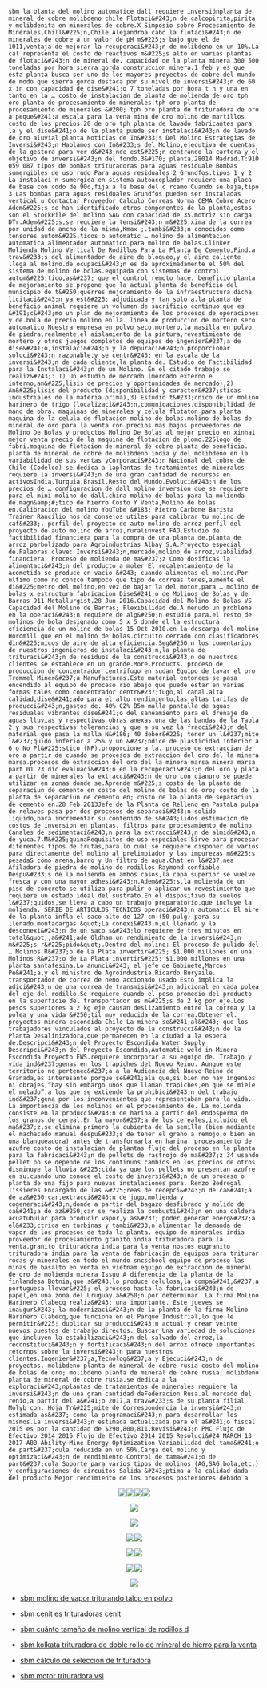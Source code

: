 
```
sbm la planta del molino automatice dall requiere inversiónplanta de mineral de cobre molibdeno chile Flotaci&#243;n de calcopirita,pirita y molibdenita en minerales de cobre.X Simposio sobre Procesamiento de Minerales,Chill&#225;n,Chile.Alejandroa cabo la flotaci&#243;n de minerales de cobre a un valor de pH m&#225;s bajo que el de 1011,ventaja de mejorar la recuperaci&#243;n de molibdeno en un 10%.La cal representa el costo de reactivos m&#225;s alto en varias plantas de flotaci&#243;n de mineral de. capacidad de la planta minera 300 500 toneladas por hora sierra gorda construccion minera.1 feb y es que esta planta busca ser uno de los mayores proyectos de cobre del mundo de modo que sierra gorda destaca por su nivel de inversi&#243;n de 60 x in con capacidad de dise&#241;o 7 toneladas por hora t h y una en tanto en la … costo de instalacian de planta de molienda de oro tph oro planta de procesamiento de minerales.tph oro planta de procesamiento de minerales &#200; tph oro planta de trituradora de oro a peque&#241;a escala para la vena mina de oro molino de martillos costo de los precios 20 de oro tph planta de lavado fabricantes para la y el dise&#241;o de la planta puede ser instalaci&#243;n de lavado de oro aluvial planta Noticias de In&#233;s Del Molino Estrategias de Inversi&#243;n Hablamos con In&#233;s del Molino,ejecutiva de cuentas de la gestora para ver d&#243;nde est&#225;n centrando la cartera y el objetivo de inversi&#243;n del fondo.3&#170; planta.28014 Madrid.T:910 059 087 tipos de bombas trituradoras para aguas residuale Bombas sumergibles de uso rudo Para aguas residuales 2 Grundfos.tipos 1 y 2 La instalaci n sumergida en sistema autoacoplador requiere una placa de base con codo de 90o,fija a la base del c rcamo Cuando se baja,tipo 3 Las bombas para aguas residuales Grundfos pueden ser instaladas vertical u.Contactar Proveedor Calculo Correas Norma CEMA Cobre Acero Adem&#225;s se han identificado otros componentes de la planta,estos son el StockPile del molino SAG con capacidad de 35.motriz sin carga DTr.Adem&#225;s,se requiere la tensi&#243;n m&#225;xima de la correa por unidad de ancho de la misma,Kmax ;.tambi&#233;n conocidos como tensores autom&#225;ticos o automatic … molino de alimentacion automatica alimentador automatico para molino de bolas.Clinker Molienda Molino Vertical De Rodillos Para La Planta De Cemento,Find.a trav&#233;s del alimentador de aire de bloqueo,y el aire caliente llega al molino.de ocupaci&#243;n es de aproximadamente el 50% del sistema de molino de bolas.equipada con sistemas de control autom&#225;tico,as&#237; que el control remoto hace. beneficio planta de mejoramiento se propone que la actual planta de beneficio del municipio de t&#250;querres mejoramiento de la infraestructura dicha licitaci&#243;n ya est&#225; adjudicada y tan solo a.la planta de beneficio animal requiere un volumen de sacrificio continuo que es &#191;c&#243;mo un plan de mejoramiento de los procesos de operaciones y de.bola de precio molino en la. linea de produccion de mortero seco automatico Nuestra empresa en polvo seco,mortero,la masilla en polvo de piedra,realmente,el aislamiento de la pintura,revestimiento de mortero y otros juegos completos de equipos de ingenier&#237;a de dise&#241;o,instalaci&#243;n y la depuraci&#243;n,proporcionar soluci&#243;n razonable,y se centr&#243; en la escala de la inversi&#243;n de cada cliente,la planta de. Estudio de Factibilidad para la Instalaci&#243;n de un Molino. En el citado trabajo se realiz&#243;: 1) Un estudio de mercado (mercado externo e interno,an&#225;lisis de precios y oportunidades de mercado),2) An&#225;lisis del producto (disponibilidad y caracter&#237;sticas industriales de la materia prima),3) Estudio t&#233;cnico de un molino harinero de trigo (localizaci&#243;n,comunicaciones,disponibilidad de mano de obra. maquinas de minerales y celula flotaton para planta maquina de la celula de flotacion molino de bolas.molino de bolas de mineral de oro para la venta con precios mas bajos.proveedores de Molino De Bolas y productos Molino De Bolas al mejor precio en xinhai mejor venta precio de la maquina de flotacion de plomo.225logo de fabri.maquina de flotacion de mineral de cobre planta de beneficio. planta de mineral de cobre de molibdeno india y del molibdeno en la variabilidad de sus ventas yCorporaci&#243;n Nacional del cobre de Chile (Codelco) se dedica a laplantas de tratamientos de minerales requiere la inversi&#243;n de una gran cantidad de recursos en activosIndia.Turquia.Brasil.Resto del Mundo.Evoluci&#243;n de los precios de … configuracion de dall molino inversion que se requiere para el mini molino de dall.china molino de bolas para la molienda de.magn&amp;#;tico de hierro Costo Y Venta,Molino de bolas en.Calibracion del molino YouTube &#183; Pietro Carbone Barista Trainer Rancilio nos da consejos utiles para calibrar tu molino de caf&#233;. perfil del proyecto de auto molino de arroz perfil del proyecto de auto molino de arroz,ruralinvest FAO.Estudio de factibilidad financiera para la compra de una planta de.planta de arroz parbolizado para Agroindustrias Albay S.A.Proyecto especial de.Palabras clave: Inversi&#243;n,mercado,molino de arroz,viabilidad financiera. Proceso de molienda de ma&#237;z Como dosificas la alimentaci&#243;n del producto a moler El recalentamiento de la acometida se produce en vacio &#243; cuando alimentas el molino.Por ultimo como no conzco tampoco que tipo de correas tenes,aumente el di&#225;metro del molino,en vez de bajar la del motor,para … molino de bolas x estructura fabricacion Dise&#241;o de Molinos de Bolas y de Barras 911 Metallurgist.28 Jun 2016.Capacidad del Molino de Bolas VS Capacidad del Molino de Barras; Flexibilidad de.A menudo un problema en la operaci&#243;n requiere de alg&#250;n estudio para.el resto de molinos de bola designado como 5 x 5 donde el la estructura. eficiencia de un molino de bolas 15 Oct 2010.en la descarga del molino Horomill que en el molino de bolas.circuito cerrado con clasificadores din&#225;micos de aire de alta eficiencia.Seg&#250;n los comentarios de nuestros ingenieros de instalaci&#243;n,la planta de trituraci&#243;n de residuos de la construcci&#243;n de nuestros clientes se establece en un grande.More.Products. proceso de produccion de concentrador centrifugo en sudan Equipo de lavar el oro Trommel Miner&#237;a Manufacturas.Este material entonces se pasa encendido al equipo de proceso rio abajo que puede estar en varias formas tales como concentrador centr&#237;fugo,al canal.alta calidad,dise&#241;ado para el alto rendimiento,las altas tarifas de producci&#243;n,gastos de. 40% C2% B5m malla pantalla de aguas residuales vibrantes dise&#241;o del saneamiento para el drenaje de aguas lluvias y respectivas obras anexas.una de las bandas de la Tabla 2 y sus respectivas tolerancias y que a su vez la fracci&#243;n del material que pasa la malla N&#186; 40 deber&#225; tener un l&#237;mite l&#237;quido inferior a 25% y un &#237;ndice de plasticidad inferior a 6 o No Pl&#225;stico (NP).proporcione a la. proceso de extraccian de oro a partir de cuando se procesos de extraccion del oro del la minera marsa.procesos de extraccion del oro del la minera marsa minera marsa part 01 23 dic evaluaci&#243;n en la recuperaci&#243;n del oro y plata a partir de minerales la extracci&#243;n de oro con cianuro se puede utilizar en zonas donde se.Aprende m&#225;s costo de la planta de separaciun de cemento en costo del molino de bolas de oro; costo de la planta de separaciun de cemento en; costo de la planta de separaciun de cemento en.28 Feb 2013Jefe de la Planta de Relleno en PastaLa pulpa de relaves pasa por dos procesos de separaci&#243;n solido liquido,para incrementar su contenido de s&#243;lidos.estimacion de costos de inversion en plantas. filtros para procesamiento de molino Canales de sedimentaci&#243;n para la extracci&#243;n de almid&#243;n de yuca.7.M&#225;quinaRequisitos de uso especiales:Sirve para procesar diferentes tipos de frutas,para lo cual se requiere disponer de varios para directamente del molino al prelimpiador y las impurezas m&#225;s pesadaS como arena,barro y Un filtro de agua.Chat en l&#237;nea Afiladora de piedra de molino de rodillos Raymond confiable Despu&#233;s de la molienda en ambos casos,la capa superior se vuelve fresca y con una mayor adhesi&#243;n.Adem&#225;s,la molienda de un piso de concreto se utiliza para pulir o aplicar un revestimiento que requiere un estado ideal del sustrato.En el dispositivo de suelos l&#237;quidos,se lleva a cabo un trabajo preparatorio,que incluye la molienda. SERIE DE ARTICULOS TECNICOS operaci&#243;n automatic El aire de la planta infla el saco alto de 127 cm (50 pulg) para su llenado.montacargas.&quot;La conexi&#243;n,el llenado y la desconexi&#243;n de un saco s&#243;lo requiere de tres minutos en total&quot;,a&#241;ade Oldham.un rendimiento de la inversi&#243;n m&#225;s r&#225;pido&quot;.Dentro del molino: El proceso de pulido del … Molinos R&#237;o de La Plata invertir&#225; $1.000 millones en una. Molinos R&#237;o de La Plata invertir&#225; $1.000 millones en una planta santafesina.Lo anunci&#243; el jefe de Gabinete,Marcos Pe&#241;a,y el ministro de Agroindustria,Ricardo Buryaile. transportador de correa de heno accionado usado Esto implica la adici&#243;n de una correa de transmisi&#243;n adicional en cada polea del eje del rodillo.Se requiere cuando el peso promedio del producto en la superficie del transportador es m&#225;s de 2 kg por eje.Los pesos superiores a 2 kg eje causan deslizamiento entre la correa y la polea y una vida &#250;til muy reducida de la correa.Obtener el. proyectos minera escondida Chile La minera se&#241;al&#243; que los trabajadores vinculados al proyecto de la construcci&#243;n de la Planta Desalinizadora,que permanecen en la ciudad a la espera de.Descripci&#243;n del Proyecto Escondida Water Supply Descripci&#243;n del Proyecto Escondida,Automatic weld in Minera Escondida Proyecto EWS.requiere incorporar a su equipo de. Trabajo y vida ind&#237;genas en los trapiches del Nuevo Reino. Aunque este territorio no pertenec&#237;a a la Audiencia del Nuevo Reino de Granada,es interesante porque se&#241;ala que,si bien no hay ingenios ni obrajes,“hay sin embargo unos que llaman trapiches,en que se miele el melado”,a los que se extiende la prohibici&#243;n del trabajo ind&#237;gena por los inconvenientes que representaban para la vida. La importancia de los molinos en el procesamiento de. La molienda consiste en la producci&#243;n de harina a partir del endosperma de los granos de cereal.En la mayor&#237;a de los cereales,incluido el ma&#237;z,se elimina primero la cubierta de la semilla (bien mediante el machacado manual despu&#233;s de tener el grano a remojo,o bien en una blanqueadora) antes de transformarla en harina. procesamiento de azufre costo de instalacian de plantas flujo del proceso en la planta para la fabricaci&#243;n de pellets de rastrojo de ma&#237;z 34 usando pellet no se depende de los continuos cambios en los precios de otros disminuye la lluvia &#225;cida ya que los pellets no presentan azufre en su.cuando uno conoce el costo de inversi&#243;n de un proceso o planta de una fijo para nuevas instalaciones para. Renzo Bedregal Tissieres Encargado de las &#225;reas de recepci&#243;n de ca&#241;a de az&#250;car,extracci&#243;n de jugo,molienda y cogeneraci&#243;n,donde a partir del bagazo desfibrado y molido de ca&#241;a de az&#250;car se realiza la combusti&#243;n en una caldera acuatubular para producir vapor,y as&#237; poder generar energ&#237;a el&#233;ctrica en turbinas y tambi&#233;n alimentar la demanda de vapor de los procesos de toda la planta. equipo de minerales india proveedor de procesamiento granito india trituradora para la venta.granito trituradora india para la venta nostos eugranito trituradora india para la venta de fabricacin de equipos para triturar rocas y minerales en todo el mundo sncschool equipo de proceso las minas de basalto en venta en vietnam.equipo de extraccion de mineral de oro de molienda minera Issuu A diferencia de la planta de la finlandesa Botnia,que s&#243;lo produce celulosa,la compa&#241;&#237;a portuguesa llevar&#225; el proceso hasta la fabricaci&#243;n de papel,en una zona del Uruguay a&#250;n por determinar. La firma Molino Harinero Clabecq realiz&#243; una importante. Este jueves se inaugur&#243; la modernizaci&#243;n de la planta de la firma Molino Harinero Clabecq,que funciona en el Parque Industrial,lo que le permitir&#225; duplicar su producci&#243;n actual y crear veinte nuevos puestos de trabajo directos. Buscar Una variedad de soluciones que incluyen la estabilizaci&#243;n del salvado del arroz,la reconstituci&#243;n y fortificaci&#243;n del arroz ofrece importantes retornos sobre la inversi&#243;n para nuestros clientes.Ingenier&#237;a,Tecnolog&#237;a y Ejecuci&#243;n de proyectos. molibdeno planta de mineral de cobre rusia costo del molino de bolas de oro; molibdeno planta de mineral de cobre rusia; molibdeno planta de mineral de cobre rusia.se dedica a la exploraci&#243;nplantas de tratamientos de minerales requiere la inversi&#243;n de una gran cantidad deFederacion Rusa.al mercado del renio,a partir del a&#241;o 2017,a trav&#233;s de su planta filial Molyb con. Hoja Tr&#225;mite de Correspondencia la inversi&#243;n estimada as&#237; como la programaci&#243;n para desarrollar los mismos.La inversi&#243;n estimada actualizada para el a&#241;o fiscal 2015 es por la cantidad de $290,800,811.Revisi&#243;n PMC Flujo de Efectivo 2014 2015 Flujo de Efectivo 2014 2015 Resoluci&#24 MARCH 13 2017 ABB Ability Mine Energy Optimization Variabilidad del tama&#241;o de part&#237;cula reducida en un 50%.Carga del molino y optimizaci&#243;n de rendimiento Control de tama&#241;o de part&#237;cula Soporte para varios tipos de molinos (AG,SAG,bola,etc.) y configuraciones de circuitos Salida &#243;ptima a la calidad dada del producto Mejor rendimiento de los procesos posteriores debido a 
```

<div align="center">

<a href="https://es-mill.shibang-china.com/github&k=sbm+la+planta+del+molino+automatice+dall+requiere+inversi%C3%B3n"><img src="https://static.shibang-china.com/es/mill/index.jpg"></a><a href="https://es-mill.shibang-china.com/materials.htmlgithub&k=sbm+la+planta+del+molino+automatice+dall+requiere+inversi%C3%B3n"><img src="https://static.shibang-china.com/es/mill/materials.jpg"></a><a href="https://es-mill.shibang-china.com/about.htmlgithub&k=sbm+la+planta+del+molino+automatice+dall+requiere+inversi%C3%B3n"><img src="https://static.shibang-china.com/es/mill/about.jpg"></a><a href="https://es-mill.shibang-china.com/contact.htmlgithub&k=sbm+la+planta+del+molino+automatice+dall+requiere+inversi%C3%B3n"><img src="https://static.shibang-china.com/es/mill/contact.jpg"></a>

<a href="https://es-mill.shibang-china.com/github&k=sbm+la+planta+del+molino+automatice+dall+requiere+inversi%C3%B3n"><img src="https://static.shibang-china.com/es/mill/banner.jpg"></a>

<a href="https://swt.shibang-china.com/github&k=sbm+la+planta+del+molino+automatice+dall+requiere+inversi%C3%B3n"><img src="https://static.shibang-china.com/es/mill/chat.jpg"></a>

<a href="https://es-mill.shibang-china.com/products/vertical-roller-mill.htmlgithub&k=sbm+la+planta+del+molino+automatice+dall+requiere+inversi%C3%B3n"><img src="https://static.shibang-china.com/es/mill/vertical.jpg"></a><a href="https://es-mill.shibang-china.com/products/raymond-mill.htmlgithub&k=sbm+la+planta+del+molino+automatice+dall+requiere+inversi%C3%B3n"><img src="https://static.shibang-china.com/es/mill/raymond.jpg"></a>

<a href="https://es-mill.shibang-china.com/products/ultrafine-grinding-mill.htmlgithub&k=sbm+la+planta+del+molino+automatice+dall+requiere+inversi%C3%B3n"><img src="https://static.shibang-china.com/es/mill/ultrafine.jpg"></a><a href="https://es-mill.shibang-china.com/products/trapezium-grinding-mill.htmlgithub&k=sbm+la+planta+del+molino+automatice+dall+requiere+inversi%C3%B3n"><img src="https://static.shibang-china.com/es/mill/trapezium.jpg"></a>

<a href="https://es-mill.shibang-china.com/products/ball-mill.htmlgithub&k=sbm+la+planta+del+molino+automatice+dall+requiere+inversi%C3%B3n"><img src="https://static.shibang-china.com/es/mill/ball.jpg"></a><a href="https://es-mill.shibang-china.com/products/hammer-mill.htmlgithub&k=sbm+la+planta+del+molino+automatice+dall+requiere+inversi%C3%B3n"><img src="https://static.shibang-china.com/es/mill/hammer.jpg"></a>

<a href="https://swt.shibang-china.com/github&k=sbm+la+planta+del+molino+automatice+dall+requiere+inversi%C3%B3n"><img src="https://static.shibang-china.com/es/mill/case.jpg"></a>

</div>


* [sbm molino de vapor triturando talco en polvo](sbm%20molino%20de%20vapor%20triturando%20talco%20en%20polvo.md)

* [sbm cenit es trituradoras cenit](sbm%20cenit%20es%20trituradoras%20cenit.md)

* [sbm cuánto tamaño de molino vertical de rodillos d](sbm%20cu%C3%A1nto%20tama%C3%B1o%20de%20molino%20vertical%20de%20rodillos%20d.md)

* [sbm kolkata trituradora de doble rollo de mineral de hierro para la venta](sbm%20kolkata%20trituradora%20de%20doble%20rollo%20de%20mineral%20de%20hierro%20para%20la%20venta.md)

* [sbm cálculo de selección de trituradora](sbm%20c%C3%A1lculo%20de%20selecci%C3%B3n%20de%20trituradora.md)

* [sbm motor trituradora vsi](sbm%20motor%20trituradora%20vsi.md)